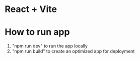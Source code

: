 # React + Vite

# How to run app

1. "npm run dev" to run the app locally
2. "npm run build" to create an optimized app for deployment